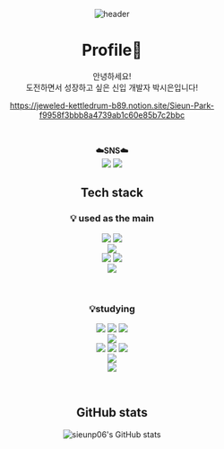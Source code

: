 <div align="center">

![header](https://capsule-render.vercel.app/api?type=waving&color=auto&height=300&section=header&text=Sieun%20Park&fontSize=90&animation=fadeIn&fontAlignY=38&desc=GitHub%20Profile&descAlignY=51&descAlign=62)

# <Strong> Profile👋 </Strong>
안녕하세요!<br>
도전하면서 성장하고 싶은 신입 개발자 박시은입니다!


https://jeweled-kettledrum-b89.notion.site/Sieun-Park-f9958f3bbb8a4739ab1c60e85b7c2bbc


<br>
<p align="center">
    <Strong>☁️SNS☁️</Strong><br>
    <a href="https://sieunp06.github.io/" target="_blank"><img src="https://img.shields.io/badge/DevBlog-535D6C?style=flat-square&logo=Blogger&logoColor=white"/></a>
    <a href="https://www.instagram.com/ssi_eun06/" target="_blank"><img src="https://img.shields.io/badge/Instagram-E4405F?style=flat-square&logo=Instagram&logoColor=white"/></a>
<br>

## <Strong> Tech stack </Strong>
### 💡<Strong> used as the main </Strong>
<p align="center" display="inline-block">
    <img src="https://img.shields.io/badge/JAVA-007396?style=for-the-badge&logo=java&logoColor=white">
    <img src="https://img.shields.io/badge/Python-3776AB?style=for-the-badge&logo=Python&logoColor=white"><br>
    <img src="https://img.shields.io/badge/mysql-4479A1?style=for-the-badge&logo=mysql&logoColor=white"><br>
    <img src="https://img.shields.io/badge/Git-F05032?style=for-the-badge&logo=Git&logoColor=white">
    <img src="https://img.shields.io/badge/GitHub-181717?style=for-the-badge&logo=GitHub&logoColor=white"><br>
    <img src="https://img.shields.io/badge/Unity-FFFFFF?style=for-the-badge&logo=Unity&logoColor=black">
</p><br>

### 💡<Strong>studying </Strong>
<p align="center" display="inline-block">
    <img src="https://img.shields.io/badge/javascript-F7DF1E?style=for-the-badge&logo=javascript&logoColor=black">
    <img src="https://img.shields.io/badge/css-1572B6?style=for-the-badge&logo=css3&logoColor=white">
    <img src="https://img.shields.io/badge/html-E34F26?style=for-the-badge&logo=html5&logoColor=white"><br>
    <img src="https://img.shields.io/badge/Node.js-339933?style=for-the-badge&logo=Node.js&logoColor=white"><br>
    <img src="https://img.shields.io/badge/C-A8B9CC?style=for-the-badge&logo=C&logoColor=white">
    <img src="https://img.shields.io/badge/C++-00599C?style=for-the-badge&logo=C++&logoColor=white">
    <img src="https://img.shields.io/badge/C%23-239120?style=for-the-badge&logo=C Sharp&logoColor=white"><br>
    <img src="https://img.shields.io/badge/Unreal Engine-0E1128?style=for-the-badge&logo=Unreal Engine&logoColor=white">
<br>
    <img src="https://img.shields.io/badge/Kotlin-7F52FF?style=for-the-badge&logo=Kotlin&logoColor=white">
</p><br>

## GitHub stats

![sieunp06's GitHub stats](https://github-readme-stats.vercel.app/api?username=sieunp06&show_icons=true&theme=dracula)

<br>

<!--
## Beakjoon
<br>
<img src="https://img.shields.io/badge/Python-3776AB?style=for-the-badge&logo=Python&logoColor=white">

[![Solved.ac Profile](http://mazassumnida.wtf/api/generate_badge?boj=sieunp06)](https://solved.ac/sieunp06)
<br>

<img src="https://img.shields.io/badge/JAVA-007396?style=for-the-badge&logo=java&logoColor=white">

[![Solved.ac Profile](http://mazassumnida.wtf/api/generate_badge?boj=teetoos)](https://solved.ac/teetoos)
-->

<!--
**sieunp06/sieunp06** is a ✨ _special_ ✨ repository because its `README.md` (this file) appears on your GitHub profile.

Here are some ideas to get you started:

- 🔭 I’m currently working on ...
- 🌱 I’m currently learning ...
- 👯 I’m looking to collaborate on ...
- 🤔 I’m looking for help with ...
- 💬 Ask me about ...
- 📫 How to reach me: ...
- 😄 Pronouns: ...
- ⚡ Fun fact: ...
-->
